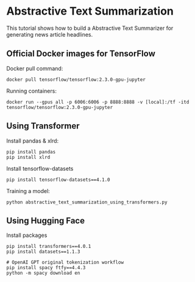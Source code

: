 # Abstractive Text Summarization
This tutorial shows how to build a Abstractive Text Summarizer for generating news article headlines.

## Official Docker images for TensorFlow

Docker pull command:

```
docker pull tensorflow/tensorflow:2.3.0-gpu-jupyter
```

Running containers:

```
docker run --gpus all -p 6006:6006 -p 8888:8888 -v [local]:/tf -itd tensorflow/tensorflow:2.3.0-gpu-jupyter
```

## Using Transformer

Install pandas & xlrd:

```
pip install pandas
pip install xlrd
```

Install tensorflow-datasets

```
pip install tensorflow-datasets==4.1.0
```

Training a model:

```
python abstractive_text_summarization_using_transformers.py
```

## Using Hugging Face

Install packages

```
pip install transformers==4.0.1
pip install datasets==1.1.3

# OpenAI GPT original tokenization workflow
pip install spacy ftfy==4.4.3
python -m spacy download en
```
